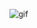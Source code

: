 
![gif](https://64.media.tumblr.com/8f2192e544ac06a3055da73fc68f0efb/241e7a565c71e902-c2/s1280x1920/a141dd7d67a4dbb026523a495e3a0c71db6989a1.gifv)
